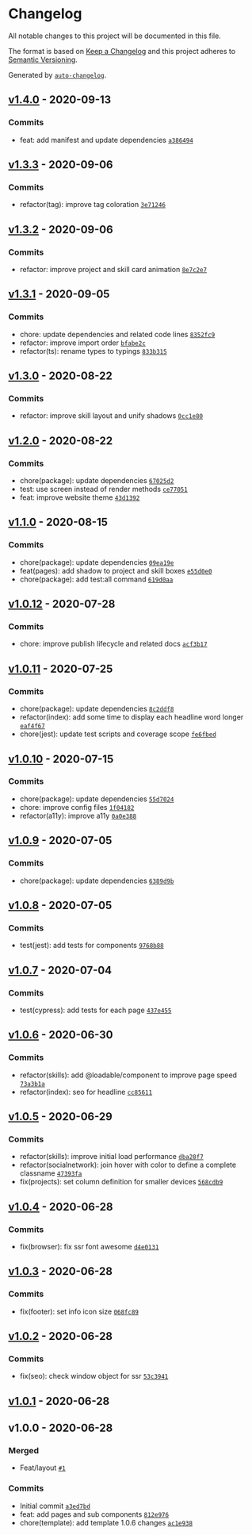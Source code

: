 # Changelog

All notable changes to this project will be documented in this file.

The format is based on [Keep a Changelog](https://keepachangelog.com/en/1.0.0/)
and this project adheres to [Semantic Versioning](https://semver.org/spec/v2.0.0.html).

Generated by [`auto-changelog`](https://github.com/CookPete/auto-changelog).

## [v1.4.0](https://github.com/kporten/kevinporten/compare/v1.3.3...v1.4.0) - 2020-09-13

### Commits

- feat: add manifest and update dependencies [`a386494`](https://github.com/kporten/kevinporten/commit/a3864949ff3850606aa2138c771a201266bba7a8)

## [v1.3.3](https://github.com/kporten/kevinporten/compare/v1.3.2...v1.3.3) - 2020-09-06

### Commits

- refactor(tag): improve tag coloration [`3e71246`](https://github.com/kporten/kevinporten/commit/3e71246b64343b11d1abc2e08adb35c185a418f3)

## [v1.3.2](https://github.com/kporten/kevinporten/compare/v1.3.1...v1.3.2) - 2020-09-06

### Commits

- refactor: improve project and skill card animation [`8e7c2e7`](https://github.com/kporten/kevinporten/commit/8e7c2e73fe3760e4dc5c3b5fde40a4d674a90c69)

## [v1.3.1](https://github.com/kporten/kevinporten/compare/v1.3.0...v1.3.1) - 2020-09-05

### Commits

- chore: update dependencies and related code lines [`8352fc9`](https://github.com/kporten/kevinporten/commit/8352fc92b2c4f3d9ddd21ea66d64cc3901fd8b4f)
- refactor: improve import order [`bfabe2c`](https://github.com/kporten/kevinporten/commit/bfabe2c93c6620ada8156e9d9ef5c404e6ab696e)
- refactor(ts): rename types to typings [`833b315`](https://github.com/kporten/kevinporten/commit/833b31544c4c181eadb60b4c3b2300068768ddef)

## [v1.3.0](https://github.com/kporten/kevinporten/compare/v1.2.0...v1.3.0) - 2020-08-22

### Commits

- refactor: improve skill layout and unify shadows [`0cc1e80`](https://github.com/kporten/kevinporten/commit/0cc1e806a1c0cf3a00b67b9364aa8d2dfe2436cf)

## [v1.2.0](https://github.com/kporten/kevinporten/compare/v1.1.0...v1.2.0) - 2020-08-22

### Commits

- chore(package): update dependencies [`67025d2`](https://github.com/kporten/kevinporten/commit/67025d25f3a5082316392819c3839f42ec36147a)
- test: use screen instead of render methods [`ce77051`](https://github.com/kporten/kevinporten/commit/ce770516a649b44af35e54aa7967416abbc3e399)
- feat: improve website theme [`43d1392`](https://github.com/kporten/kevinporten/commit/43d1392e1ce348dd034f0c0f635279178fb2767f)

## [v1.1.0](https://github.com/kporten/kevinporten/compare/v1.0.12...v1.1.0) - 2020-08-15

### Commits

- chore(package): update dependencies [`09ea19e`](https://github.com/kporten/kevinporten/commit/09ea19eab0738130a3ca8aa4fd598fafb19523f0)
- feat(pages): add shadow to project and skill boxes [`e55d0e0`](https://github.com/kporten/kevinporten/commit/e55d0e0ab4210bfbde36ca069351b4f297330e48)
- chore(package): add test:all command [`619d0aa`](https://github.com/kporten/kevinporten/commit/619d0aa903c443b6dc660d14a67c095909a8f231)

## [v1.0.12](https://github.com/kporten/kevinporten/compare/v1.0.11...v1.0.12) - 2020-07-28

### Commits

- chore: improve publish lifecycle and related docs [`acf3b17`](https://github.com/kporten/kevinporten/commit/acf3b177ac962bb88b94096c66e57d5f7d14fc0c)

## [v1.0.11](https://github.com/kporten/kevinporten/compare/v1.0.10...v1.0.11) - 2020-07-25

### Commits

- chore(package): update dependencies [`8c2ddf8`](https://github.com/kporten/kevinporten/commit/8c2ddf826b3b67aef17f58f5e574ccb44d8f96b5)
- refactor(index): add some time to display each headline word longer [`eaf4f67`](https://github.com/kporten/kevinporten/commit/eaf4f67594769a2edb8b6f99120a05c37b949ac5)
- chore(jest): update test scripts and coverage scope [`fe6fbed`](https://github.com/kporten/kevinporten/commit/fe6fbedc7ce990a7757b654129b551010806e872)

## [v1.0.10](https://github.com/kporten/kevinporten/compare/v1.0.9...v1.0.10) - 2020-07-15

### Commits

- chore(package): update dependencies [`55d7024`](https://github.com/kporten/kevinporten/commit/55d702435b589d37256037dac3f44c03112e252d)
- chore: improve config files [`1f04182`](https://github.com/kporten/kevinporten/commit/1f041826fe5ceef5aaa899749a659ea11c84d289)
- refactor(a11y): improve a11y [`0a0e388`](https://github.com/kporten/kevinporten/commit/0a0e388795a0c977540f763180fc8d1a667178c0)

## [v1.0.9](https://github.com/kporten/kevinporten/compare/v1.0.8...v1.0.9) - 2020-07-05

### Commits

- chore(package): update dependencies [`6389d9b`](https://github.com/kporten/kevinporten/commit/6389d9b8ce100003e64dbab86ce8215c25011e46)

## [v1.0.8](https://github.com/kporten/kevinporten/compare/v1.0.7...v1.0.8) - 2020-07-05

### Commits

- test(jest): add tests for components [`9768b88`](https://github.com/kporten/kevinporten/commit/9768b888c0b89ac53cfb1c564a8a61f7964eb781)

## [v1.0.7](https://github.com/kporten/kevinporten/compare/v1.0.6...v1.0.7) - 2020-07-04

### Commits

- test(cypress): add tests for each page [`437e455`](https://github.com/kporten/kevinporten/commit/437e455ca2f7e38281fbcf0c5ec71e33398bd526)

## [v1.0.6](https://github.com/kporten/kevinporten/compare/v1.0.5...v1.0.6) - 2020-06-30

### Commits

- refactor(skills): add @loadable/component to improve page speed [`73a3b1a`](https://github.com/kporten/kevinporten/commit/73a3b1aa8cc71efa573eb4abfb7831a22c02f5ad)
- refactor(index): seo for headline [`cc85611`](https://github.com/kporten/kevinporten/commit/cc8561195241e88e619afb604750c2892dfa4efb)

## [v1.0.5](https://github.com/kporten/kevinporten/compare/v1.0.4...v1.0.5) - 2020-06-29

### Commits

- refactor(skills): improve initial load performance [`dba28f7`](https://github.com/kporten/kevinporten/commit/dba28f772f00806e66f724a809e3d1e50ef0b595)
- refactor(socialnetwork): join hover with color to define a complete classname [`47393fa`](https://github.com/kporten/kevinporten/commit/47393fad64c17f8ca6c2d90743ef01b8557d6234)
- fix(projects): set column definition for smaller devices [`568cdb9`](https://github.com/kporten/kevinporten/commit/568cdb910ba34d926a773f01b2cbfe1807af52ff)

## [v1.0.4](https://github.com/kporten/kevinporten/compare/v1.0.3...v1.0.4) - 2020-06-28

### Commits

- fix(browser): fix ssr font awesome [`d4e0131`](https://github.com/kporten/kevinporten/commit/d4e01316a0fec93c7ce8fe332a08f178ad98d7fc)

## [v1.0.3](https://github.com/kporten/kevinporten/compare/v1.0.2...v1.0.3) - 2020-06-28

### Commits

- fix(footer): set info icon size [`068fc89`](https://github.com/kporten/kevinporten/commit/068fc89e0dd012620e23a63e5ed83b9b27f750ff)

## [v1.0.2](https://github.com/kporten/kevinporten/compare/v1.0.1...v1.0.2) - 2020-06-28

### Commits

- fix(seo): check window object for ssr [`53c3941`](https://github.com/kporten/kevinporten/commit/53c3941cc18f970f46fc7db449073d88a5b926fd)

## [v1.0.1](https://github.com/kporten/kevinporten/compare/v1.0.0...v1.0.1) - 2020-06-28

## v1.0.0 - 2020-06-28

### Merged

- Feat/layout [`#1`](https://github.com/kporten/kevinporten/pull/1)

### Commits

- Initial commit [`a3ed7bd`](https://github.com/kporten/kevinporten/commit/a3ed7bd0b24e287694c47390ee86809b8bd4df0a)
- feat: add pages and sub components [`812e976`](https://github.com/kporten/kevinporten/commit/812e97611c94fc2ebd02327b58d4552d6102bf4d)
- chore(template): add template 1.0.6 changes [`ac1e938`](https://github.com/kporten/kevinporten/commit/ac1e93800beaf229a505337280c4bbb230b72d66)
